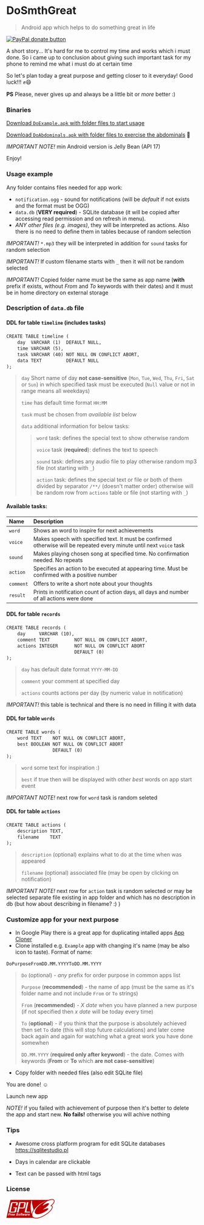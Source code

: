 # DoSmthGreat
> Android app which helps to do something great in life

<p>
  <a href="https://www.paypal.me/mrcpp" title="Donate to this project using Paypal">
    <img src="https://img.shields.io/badge/paypal-donate-green.svg" alt="PayPal donate button" height="18"/>
  </a>
</p>

A short story... It's hard for me to control my time and works which i must done. So i came up to conclusion about giving such important task for my phone to remind me what i must do at certain time

So let's plan today a great purpose and getting closer to it everyday! Good luck!!! :fist::smile:

**PS** Please, never gives up and always be a little bit or *more* better :)

### Binaries

[Download `DoExample.apk` with folder files to start usage](https://github.com/androidovshchik/DoSmthGreat/releases)

[Download `DoAbdominals.apk` with folder files to exercise the abdominals](https://github.com/androidovshchik/DoSmthGreat/releases) :muscle:

*IMPORTANT NOTE!* min Android version is Jelly Bean (API 17)

Enjoy!

### Usage example

Any folder contains files needed for app work:

* `notification.ogg` - sound for notifications (will be *default* if not exists and the format must be OGG)
* `data.db` (**VERY required**) - SQLite database (it will be copied after accessing read permission and on refresh in menu).
* *ANY other files (e.g. images)*, they will be interpreted as actions. Also there is no need to define them in tables because of random selection

*IMPORTANT!* `*.mp3` they will be interpreted in addition for `sound` tasks for random selection

*IMPORTANT!* If custom filename starts with `_` then it will not be random selected

*IMPORTANT!* Copied folder name must be the same as app name (**with** prefix if exists, without *From* and *To* keywords with their dates) and it must be in home directory on external storage

### Description of `data.db` file

#### DDL for table `timeline` (includes tasks)

```
CREATE TABLE timeline (
    day  VARCHAR (1)  DEFAULT NULL,
    time VARCHAR (5),
    task VARCHAR (40) NOT NULL ON CONFLICT ABORT,
    data TEXT         DEFAULT NULL
);
```
> `day` Short name of day **not case-sensitive** (`Mon`, `Tue`, `Wed`, `Thu`, `Fri`, `Sat` or `Sun`) in which specified task must be executed (`Null` value or not in range means all weekdays)
>
> `time` has default time format `HH:MM`
>
> `task` must be chosen from *available list* below
>
> `data` additional information for below tasks:
> > `word` task: defines the special text to show otherwise random
> >
> > `voice` task (**required**): defines the text to speech
> >
> > `sound` task: defines any audio file to play otherwise random mp3 file (not starting with `_`)
> >
> > `action` task: defines the special text or file or both of them divided by separator `/**/` (doesn't matter order) otherwise will be random row from `actions` table or file (not starting with `_`)

#### Available tasks:

| Name | Description |
| :------------- |:-------------|
| `word` | Shows an word to inspire for next achievements |
| `voice` | Makes speech with specified text. It must be confirmed otherwise will be repeated every minute until next `voice` task |
| `sound` | Makes playing chosen song at specified time. No confirmation needed. No repeats |
| `action` | Specifies an action to be executed at appearing time. Must be confirmed with a positive number |
| `comment` | Offers to write a short note about your thoughts |
| `result` | Prints in notification count of action days, all days and number of all actions were done |

#### DDL for table `records`

```
CREATE TABLE records (
    day     VARCHAR (10),
    comment TEXT         NOT NULL ON CONFLICT ABORT,
    actions INTEGER      NOT NULL ON CONFLICT ABORT
                         DEFAULT (0)
);
```
> `day` has default date format `YYYY-MM-DD` 
>
> `comment` your comment at specified day
>
> `actions` counts actions per day (by numeric value in notification)

*IMPORTANT!* this table is technical and there is no need in filling it with data

#### DDL for table `words`

```
CREATE TABLE words (
    word TEXT    NOT NULL ON CONFLICT ABORT,
    best BOOLEAN NOT NULL ON CONFLICT ABORT
                 DEFAULT (0) 
);
```
> `word` some text for inspiration :)
>
> `best` if true then will be displayed with other *best* words on app start event

*IMPORTANT NOTE!* next row for `word` task is random seleted

#### DDL for table `actions`

```
CREATE TABLE actions (
    description TEXT,
    filename    TEXT
);
```
> `description` (optional) explains what to do at the time when was appeared
>
> `filename` (optional) associated file (may be open by clicking on notification)

*IMPORTANT NOTE!* next row for `action` task is random selected or may be selected separate file existing in app folder and which has no description in db (but how about describing in filename? :) )

### Customize app for your next purpose

* In Google Play there is a great app for duplicating intalled apps [App Cloner](https://play.google.com/store/apps/details?id=com.applisto.appcloner)
* Clone installed e.g. `Example` app with changing it's name (may be also icon to taste). Format of name:

```
DoPurposeFromDD.MM.YYYYToDD.MM.YYYY
```

> `Do` (optional) - *any* prefix for order purpose in common apps list
>
> `Purpose` (**recommended**) - the name of app (must be the same as it's folder name and not include `From` or `To` strings)
>
> `From` (**recommended**) - *X date* when you have planned a new purpose (if not specified then *x date* will be today every time)
>
> `To` (**optional**) - if you think that the purpose is absolutely achieved then set `To` date (this will stop future calculations) and later come back again and again for watching what a great work you have done somewhen
>
> `DD.MM.YYYY` (**required only after keyword**) - the date. Comes with keywords (**From** or **To** which **are not case-sensitive**)

* Copy folder with needed files (also edit SQLite file)

You are done! :relaxed: 

Launch new app

*NOTE!* if you failed with achievement of purpose then it's better to delete the app and start new. **No fails!** otherwise you will achive nothing

### Tips

- Awesome cross platform program for edit SQLite databases https://sqlitestudio.pl

- Days in calendar are clickable

- Text can be passed with html tags

### License

<img src="art/gplv3-127x51.png">
